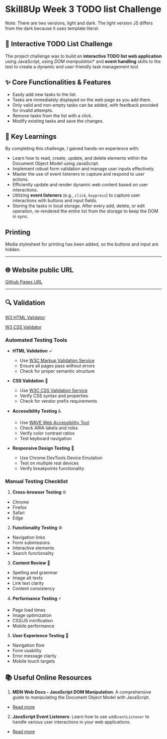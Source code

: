 # Skill8Up Week 3 TODO list Challenge

Note: There are two versions, light and dark.
The light version JS differs from the dark because it uses template literal.

## 🎯 Interactive TODO List Challenge

The project challenge was to build an **interactive TODO list web application** using JavaScript, using
*DOM manipulation** and **event handling** skills to the test to create a dynamic and user-friendly task management
tool.

## ✨ Core Functionalities & Features

* Easily add new tasks to the list.
* Tasks are immediately displayed on the web page as you add them.
* Only valid and non-empty tasks can be added, with feedback provided for invalid attempts.
* Remove tasks from the list with a click.
* Modify existing tasks and save the changes.

## 🧠 Key Learnings

By completing this challenge, I gained hands-on experience with:

* Learn how to read, create, update, and delete elements within the Document Object Model using JavaScript.
* Implement robust form validation and manage user inputs effectively.
* Master the use of event listeners to capture and respond to user actions.
* Efficiently update and render dynamic web content based on user interactions.
* Utilizing **event listeners** (e.g., `click`, `keypress`) to capture user interactions with buttons and input fields.
* Storing the tasks in local storage. After every add, delete, or edit operation, re-rendered the
  entire list from the storage to keep the DOM in sync.

## Printing

Media stylesheet for printing has been added, so the buttons and input are hidden.

---

## 🌐 Website public URL

[Github Pages URL](https://kamilwo.github.io/step8up-week4-todo-list)

---

## 🔍 Validation

[W3 HTML Validator](https://validator.w3.org/nu/?doc=https%3A%2F%2Fkamilwo.github.io%2Fstep8up-week4-todo-list%2F)

[W3 CSS Validator](https://jigsaw.w3.org/css-validator/validator?uri=https%3A%2F%2Fkamilwo.github.io%2Fstep8up-week4-todo-list&profile=css3svg&usermedium=all&warning=1)

### Automated Testing Tools
- **HTML Validation** ✓
  - Use [W3C Markup Validation Service](https://validator.w3.org/)
  - Ensure all pages pass without errors
  - Check for proper semantic structure

- **CSS Validation** 🎨
  - Use [W3C CSS Validation Service](https://jigsaw.w3.org/css-validator/)
  - Verify CSS syntax and properties
  - Check for vendor prefix requirements

- **Accessibility Testing** ♿
  - Use [WAVE Web Accessibility Tool](https://wave.webaim.org/)
  - Check ARIA labels and roles
  - Verify color contrast ratios
  - Test keyboard navigation

- **Responsive Design Testing** 📱
  - Use Chrome DevTools Device Emulation
  - Test on multiple real devices
  - Verify breakpoints functionality

### Manual Testing Checklist
1. **Cross-browser Testing** 🌐
- Chrome
- Firefox
- Safari
- Edge

2. **Functionality Testing** ⚙️
- Navigation links
- Form submissions
- Interactive elements
- Search functionality

3. **Content Review** 📝
- Spelling and grammar
- Image alt texts
- Link text clarity
- Content consistency

4. **Performance Testing** ⚡
- Page load times
- Image optimization
- CSS/JS minification
- Mobile performance

5. **User Experience Testing** 👥
- Navigation flow
- Form usability
- Error message clarity
- Mobile touch targets

## 📚 Useful Online Resources

1. **MDN Web Docs - JavaScript DOM Manipulation**: A comprehensive guide to manipulating the Document Object Model with
   JavaScript.

* [Read more](https://developer.mozilla.org/en-US/docs/Web/API/Document_Object_Model/Introduction)

2. **JavaScript Event Listeners**: Learn how to use `addEventListener` to handle various user interactions in your web
   applications.

* [Read more](https://developer.mozilla.org/en-US/docs/Web/API/EventTarget/addEventListener)
